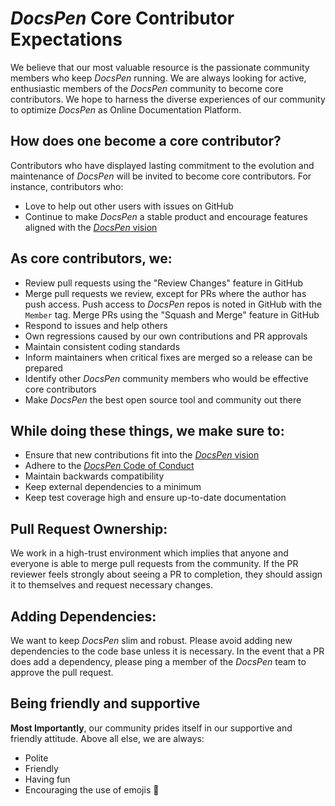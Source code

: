 # _DocsPen_ Core Contributor Expectations

We believe that our most valuable resource is the passionate community members who keep _DocsPen_ running. We are always looking for active, enthusiastic members of the _DocsPen_ community to become core contributors. We hope to harness the diverse experiences of our community to optimize _DocsPen_ as Online Documentation Platform.

## How does one become a core contributor?
Contributors who have displayed lasting commitment to the evolution and maintenance of _DocsPen_ will be invited to become core contributors. For instance, contributors who:
- Love to help out other users with issues on GitHub
- Continue to make _DocsPen_ a stable product and encourage features aligned with the [_DocsPen_ vision](https://github.com/DocsPen/Platform/blob/master/docs/VISION.md)


## As core contributors, we:
- Review pull requests using the "Review Changes" feature in GitHub
- Merge pull requests we review, except for PRs where the author has push access. Push access to _DocsPen_ repos is noted in GitHub with the `Member` tag. Merge PRs using the "Squash and Merge" feature in GitHub
- Respond to issues and help others
- Own regressions caused by our own contributions and PR approvals
- Maintain consistent coding standards
- Inform maintainers when critical fixes are merged so a release can be prepared
- Identify other _DocsPen_ community members who would be effective core contributors
- Make _DocsPen_ the best open source tool and community out there


## While doing these things, we make sure to:
- Ensure that new contributions fit into the [_DocsPen_ vision](https://github.com/DocsPen/Platform/blob/master/docs/VISION.md)
- Adhere to the [_DocsPen_ Code of Conduct](https://github.com/DocsPen/Platform/blob/master/CODE_OF_CONDUCT.md)
- Maintain backwards compatibility
- Keep external dependencies to a minimum
- Keep test coverage high and ensure up-to-date documentation

## Pull Request Ownership:
We work in a high-trust environment which implies that anyone and everyone is able to merge pull requests from the community. If the PR reviewer feels strongly about seeing a PR to completion, they should assign it to themselves and request necessary changes.

## Adding Dependencies:
We want to keep _DocsPen_ slim and robust. Please avoid adding new dependencies to the code base unless it is necessary. In the event that a PR does add a dependency, please ping a member of the _DocsPen_ team to approve the pull request.

## Being friendly and supportive

__Most Importantly__, our community prides itself in our supportive and friendly attitude. Above all else, we are always:

- Polite
- Friendly
- Having fun
- Encouraging the use of emojis 🚀
